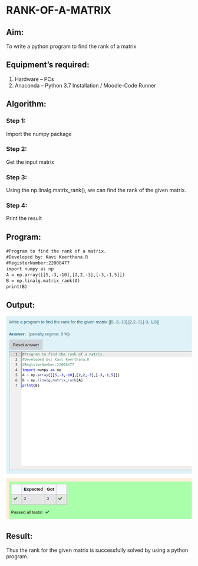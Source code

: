 # RANK-OF-A-MATRIX

## Aim:

To write a python program to find the rank of a matrix

## Equipment’s required:

1. 	Hardware – PCs
2. 	Anaconda – Python 3.7 Installation / Moodle-Code Runner

## Algorithm:

### Step 1:
Import the numpy package

### Step 2: 
Get the input matrix

### Step 3: 
Using the np.linalg.matrix_rank(), we can find the rank of the given matrix.

### Step 4: 
Print the result

## Program:
```
#Program to find the rank of a matrix.
#Developed by: Kavi Keerthana.R
#RegisterNumber:22008477
import numpy as np
A = np.array([[5,-3,-10],[2,2,-3],[-3,-1,5]])
B = np.linalg.matrix_rank(A)
print(B)
```
## Output:
![](./rank.png)

## Result:

Thus the rank for the given matrix is successfully solved by  using a python program.
